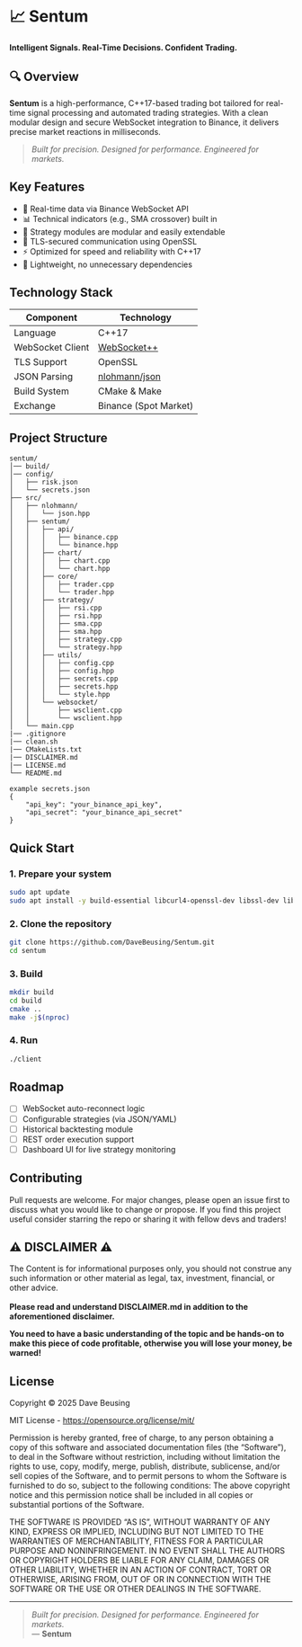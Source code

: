 # 📈 Sentum  
**Intelligent Signals. Real-Time Decisions. Confident Trading.**

## 🔍 Overview
**Sentum** is a high-performance, C++17-based trading bot tailored for real-time signal processing and automated trading strategies. With a clean modular design and secure WebSocket integration to Binance, it delivers precise market reactions in milliseconds.

> _Built for precision. Designed for performance. Engineered for markets._  

## Key Features
- 🔌 Real-time data via Binance WebSocket API
- 📊 Technical indicators (e.g., SMA crossover) built in
- 🧠 Strategy modules are modular and easily extendable
- 🔐 TLS-secured communication using OpenSSL
- ⚡ Optimized for speed and reliability with C++17
- 🧩 Lightweight, no unnecessary dependencies


## Technology Stack
| Component         | Technology                   |
|------------------|------------------------------|
| Language          | C++17                        |
| WebSocket Client  | [WebSocket++](https://github.com/zaphoyd/websocketpp) |
| TLS Support       | OpenSSL                      |
| JSON Parsing      | [nlohmann/json](https://github.com/nlohmann/json) |
| Build System      | CMake & Make                 |
| Exchange          | Binance (Spot Market)        |

## Project Structure
```
sentum/
│── build/
│── config/
│	├── risk.json
│	└── secrets.json
├── src/
│	├── nlohmann/
│	│	└── json.hpp
│	├── sentum/
│	│	├── api/
│	│	│	├── binance.cpp
│	│	│	└── binance.hpp
│	│	├── chart/
│	│	│	├── chart.cpp
│	│	│	└── chart.hpp
│	│	├── core/
│	│	│	├── trader.cpp
│	│	│	└── trader.hpp
│	│	├── strategy/
│	│	│	├── rsi.cpp
│	│	│	├── rsi.hpp
│	│	│	├── sma.cpp
│	│	│	├── sma.hpp
│	│	│	├── strategy.cpp
│	│	│	└── strategy.hpp
│	│	├── utils/
│	│	│	├── config.cpp
│	│	│	├── config.hpp
│	│	│	├── secrets.cpp
│	│	│	├── secrets.hpp
│	│	│	└── style.hpp
│	│	└── websocket/
│	│		├── wsclient.cpp
│	│		└── wsclient.hpp
│	└── main.cpp
|── .gitignore
|── clean.sh
|── CMakeLists.txt
|── DISCLAIMER.md
|── LICENSE.md
└── README.md

example secrets.json
{
	"api_key": "your_binance_api_key",
	"api_secret": "your_binance_api_secret"
}

```

## Quick Start
### 1. Prepare your system
```bash
sudo apt update
sudo apt install -y build-essential libcurl4-openssl-dev libssl-dev libboost-system-dev libasio-dev libssl-dev cmake git libwebsocketpp-dev sqlite3 libsqlite3-dev
```
### 2. Clone the repository
```bash
git clone https://github.com/DaveBeusing/Sentum.git
cd sentum
```
### 3. Build
```bash
mkdir build 
cd build
cmake ..
make -j$(nproc)
```
### 4. Run
```bash
./client
```

## Roadmap
- [ ] WebSocket auto-reconnect logic
- [ ] Configurable strategies (via JSON/YAML)
- [ ] Historical backtesting module
- [ ] REST order execution support
- [ ] Dashboard UI for live strategy monitoring

## Contributing
Pull requests are welcome. For major changes, please open an issue first to discuss what you would like to change or propose.
If you find this project useful consider starring the repo or sharing it with fellow devs and traders!

## ⚠️ DISCLAIMER ⚠️
The Content is for informational purposes only, you should not construe any such information or other material as legal, tax, investment, financial, or other advice.
<br><br>
<b>Please read and understand DISCLAIMER.md in addition to the aforementioned disclaimer.</b>

<b>You need to have a basic understanding of the topic and be hands-on to make this piece of code profitable, otherwise you will lose your money, be warned!</b>

## License
Copyright ©️ 2025 Dave Beusing

MIT License - https://opensource.org/license/mit/

Permission is hereby granted, free of charge, to any person obtaining a copy
of this software and associated documentation files (the “Software”), to deal
in the Software without restriction, including without limitation the rights
to use, copy, modify, merge, publish, distribute, sublicense, and/or sell
copies of the Software, and to permit persons to whom the Software is furnished 
to do so, subject to the following conditions:
The above copyright notice and this permission notice shall be included in all 
copies or substantial portions of the Software.

THE SOFTWARE IS PROVIDED “AS IS”, WITHOUT WARRANTY OF ANY KIND, EXPRESS OR IMPLIED,
INCLUDING BUT NOT LIMITED TO THE WARRANTIES OF MERCHANTABILITY, FITNESS FOR A 
PARTICULAR PURPOSE AND NONINFRINGEMENT. IN NO EVENT SHALL THE AUTHORS OR COPYRIGHT 
HOLDERS BE LIABLE FOR ANY CLAIM, DAMAGES OR OTHER LIABILITY, WHETHER IN AN ACTION 
OF CONTRACT, TORT OR OTHERWISE, ARISING FROM, OUT OF OR IN CONNECTION WITH THE 
SOFTWARE OR THE USE OR OTHER DEALINGS IN THE SOFTWARE.


---

> _Built for precision. Designed for performance. Engineered for markets._  
> — **Sentum**